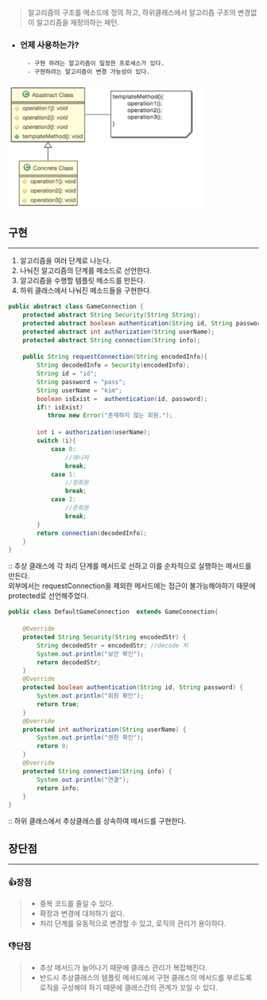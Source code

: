 > 알고리즘의 구조를 메소드에 정의 하고, 하위클래스에서 알고리즘 구조의 변경없이 알고리즘을 재정의하는 패턴.

- ### 언제 사용하는가?
  
        - 구현 하려는 알고리즘이 일정한 프로세스가 있다.
        - 구현하려는 알고리즘이 변경 가능성이 있다.

![img.png](img.png)
## 구현
******
1. 알고리즘을 여러 단계로 나눈다.
2. 나눠진 알고리즘의 단계를 메소드로 선언한다.
3. 알고리즘을 수행할 템플릿 메소드를 만든다.
4. 하위 클래스에서 나눠진 메소드들을 구현한다.

```java
public abstract class GameConnection {
    protected abstract String Security(String String);
    protected abstract boolean authentication(String id, String password);
    protected abstract int authorization(String userName);
    protected abstract String connection(String info);

    public String requestConnection(String encodedInfo){
        String decodedInfo = Security(encodedInfo);
        String id = "id";
        String password = "pass";
        String userName = "kim";
        boolean isExist =  authentication(id, password);
        if(! isExist)
           throw new Error("존재하지 않는 회원.");

        int i = authorization(userName);
        switch (i){
            case 0:
                //매니저
                break;
            case 1:
                //정회원
                break;
            case 2:
                //준회원
                break;
        }
        return connection(decodedInfo);
    }
}
```

:: 추상 클래스에 각 처리 단계를 메서드로 선하고 이를 순차적으로 실행하는 메서드를 만든다.    
외부에서는 requestConnection을 제외한 메서드에는 접근이 불가능해야하기 때문에 protected로 선언해주었다.

```java
public class DefaultGameConnection  extends GameConnection{

    @Override
    protected String Security(String encodedStr) {
        String decodedStr = encodedStr; //decode 처
        System.out.println("보안 확인");
        return decodedStr;
    }
    @Override
    protected boolean authentication(String id, String password) {
        System.out.println("회원 확인");
        return true;
    }
    @Override
    protected int authorization(String userName) {
        System.out.println("권한 확인");
        return 0;
    }
    @Override
    protected String connection(String info) {
        System.out.println("연결");
        return info;
    }
}
```
:: 하위 클래스에서 추상클래스를 상속하여 메서드를 구현한다.

## 장단점
*****


### 👍장점 
> - 중복 코드를 줄일 수 있다.
> - 확장과 변경에 대처하기 쉽다.   
> - 처리 단계를 유동적으로 변경할 수 있고, 로직의 관리가 용이하다.

### 👎단점
> - 추상 메서드가 늘어나기 때문에 클래스 관리가 복잡해진다.
> - 반드시 추상클래스의 템플릿 메서드에서 구현 클래스의 메서드를 부르도록 로직을 구성해야 하기 때문에 클래스간의 관계가 꼬일 수 있다.